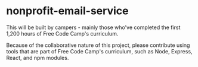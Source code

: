 # nonprofit-email-service

This will be built by campers - mainly those who've completed the first 1,200 hours of Free Code Camp's curriculum. 

Because of the collaborative nature of this project, please contribute using tools that are part of Free Code Camp's curriculum, such as Node, Express, React, and npm modules.

